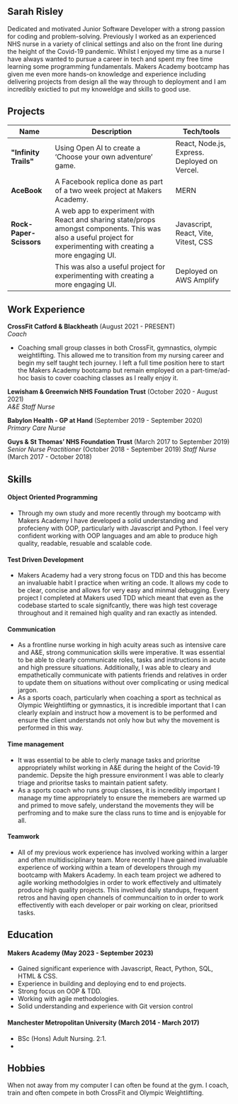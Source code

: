 ## Sarah Risley

Dedicated and motivated Junior Software Developer with a strong passion for coding and problem-solving. Previously I worked as an experienced NHS nurse in a variety of clinical settings and also on the front line during the height of the Covid-19 pandemic. 
Whilst I enjoyed my time as a nurse I have always wanted to pursue a career in tech and spent my free time learning some programming fundamentals. 
Makers Academy bootcamp has given me even more hands-on knowledge and experience including delivering projects from design all the way through to deployment and I am incredibly exictied to put my knoweldge and skills to good use.

## Projects

| Name                         | Description                                                                        | Tech/tools                                   |
| ---------------------------- | ---------------------------------------------------------------------------------- | -------------------------------------------- |
| **"Infinity Trails"**        | Using Open AI to create a ‘Choose your own adventure’ game.                        | React, Node.js, Express. Deployed on Vercel. |
| **AceBook**                  | A Facebook replica done as part of a two week project at Makers Academy.           | MERN                                         |
| **Rock-Paper-Scissors**      | A web app to experiment with React and sharing state/props amongst components. This was also a useful project for experimenting with creating a more engaging UI.    | Javascript, React, Vite, Vitest, CSS         | Deployed on AWS Amplify 
|                              | This was also a useful project for experimenting with creating a more engaging UI. | Deployed on AWS Amplify                      |

## Work Experience

**CrossFit Catford & Blackheath** (August 2021 - PRESENT)  
_Coach_

- Coaching small group classes in both CrossFit, gymnastics, olympic weightlifting. This allowed me to transition from my nursing career and begin my self taught tech journey. I left a full time position here to start the Makers Academy bootcamp but remain employed on a part-time/ad-hoc basis to cover coaching classes as I really enjoy it.

**Lewisham & Greenwich NHS Foundation Trust** (October 2020 - August 2021)  
_A&E Staff Nurse_


**Babylon Health - GP at Hand** (September 2019 - September 2020)  
_Primary Care Nurse_


**Guys & St Thomas’ NHS Foundation Trust** (March 2017 to September 2019)  
_Senior Nurse Practitioner_ (October 2018  - September 2019)
_Staff Nurse_ (March 2017  - October 2018)


## Skills

#### Object Oriented Programming 
- Through my own study and more recently through my bootcamp with Makers Academy I have developed a solid understanding and profecieny with OOP, particularly with Javascript and Python. I feel very confident working with OOP languages and am able to produce high quality, readable, resuable and scalable code.

#### Test Driven Development
- Makers Academy had a very strong focus on TDD and this has become an invaluable habit I practice when writing an code. It allows my code to be clear, concise and allows for very easy and minmal debugging. Every project I completed at Makers used TDD which meant that even as the codebase started to scale signifcantly, there was high test coverage throughout and it remained high quality and ran exactly as intended. 
  
#### Communication
- As a frontline nurse working in high acuity areas such as intensive care and A&E, strong communication skills were imperative. It was essential to be able to clearly communicate roles, tasks and instructions in acute and high pressure situations. Additionally, I was able to cleary and empathetically communicate with patients friends and relatives in order to update them on situations without over complicating or using medical jargon.
- As a sports coach, particularly when coaching a sport as technical as Olympic Weightlifting or gymnastics, it is incredible important that I can clearly explain and instruct how a movement is to be performed and ensure the client understands not only how but why the movement is performed in this way.

#### Time management
- It was essential to be able to clerly manage tasks and prioritse appropriately whilst working in A&E during the height of the Covid-19 pandemic. Depsite the high pressure environment I was able to clearly triage and prioritse tasks to maintain patient safety.
- As a sports coach who runs group classes, it is incredibly important I manage my time appropriately to ensure the memebers are warmed up and primed to move safely, understand the movements they will be perfroming and to make sure the class runs to time and is enjoyable for all.

#### Teamwork
- All of my previous work experience has involved working within a larger and often multidisciplinary team. More recently I have gained invaluable experience of working within a team of developers through my bootcamp with Makers Academy. In each team project we adhered to agile working methodolgies in order to work effectively and ultimately produce high quality projects. This involved daily standups, frequent retros and having open channels of communcaition to in order to work effectivently with each developer or pair working on clear, prioritsed tasks.


## Education

#### Makers Academy (May 2023 - September 2023)
- Gained significant experience with Javascript, React, Python, SQL, HTML & CSS.
- Experience in building and deploying end to end projects.
- Strong focus on OOP & TDD.
- Working with agile methodologies.
- Solid understanding and experience with Git version control

#### Manchester Metropolitan University (March 2014 - March 2017)
- BSc (Hons) Adult Nursing. 2:1.
- 

## Hobbies

When not away from my computer I can often be found at the gym. I coach, train and often compete in both CrossFit and Olympic Weightlifting.
